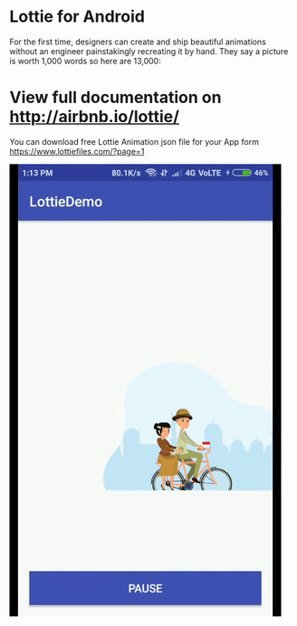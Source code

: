 # Lottie for Android

For the first time, designers can create and ship beautiful animations without an engineer painstakingly recreating it by hand. They say a picture is worth 1,000 words so here are 13,000:

# View full documentation on http://airbnb.io/lottie/

You can download free Lottie Animation json file for your App form https://www.lottiefiles.com/?page=1

![alt tag](https://github.com/abhishekkrsoni/LottieDemo/blob/master/lottieDemo.gif "Demo of this App")
